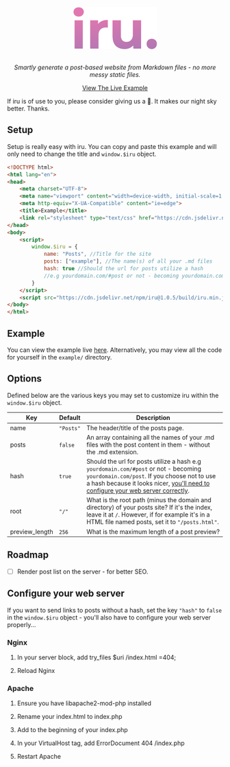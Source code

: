 <div align="center">
<a href="https://github.com/eddiejibson/iru"><img alt="iru" src="https://github.com/eddiejibson/iru/raw/master/icon.png"></a>
<br>
<br>
<p><i>Smartly generate a post-based website from Markdown files - no more messy static files. </i></p>
<a href="https://eddiejibson.github.io/iru/example">View The Live Example</a>
</div>

If iru is of use to you, please consider giving us a 🌟. It makes our night sky better. Thanks.

## Setup

Setup is really easy with iru. You can copy and paste this example and will only need to change the title and `window.$iru` object.

```html
<!DOCTYPE html>
<html lang="en">
<head>
    <meta charset="UTF-8">
    <meta name="viewport" content="width=device-width, initial-scale=1.0">
    <meta http-equiv="X-UA-Compatible" content="ie=edge">
    <title>Example</title>
    <link rel="stylesheet" type="text/css" href="https://cdn.jsdelivr.net/npm/iru/css/dark.css">
</head>
<body>
    <script>
        window.$iru = {
            name: "Posts", //Title for the site
            posts: ["example"], //The name(s) of all your .md files
            hash: true //Should the url for posts utilize a hash 
            //e.g yourdomain.com/#post or not - becoming yourdomain.com/post.
        }
    </script>
    <script src="https://cdn.jsdelivr.net/npm/iru@1.0.5/build/iru.min.js"></script>
</body>
</html>

```

## Example
You can view the example live [here](https://eddiejibson.github.io/iru/example). Alternatively, you may view all the code for yourself in the `example/` directory.

## Options

Defined below are the various keys you may set to customize iru within the `window.$iru` object.

| Key           | Default     | Description  |
| ------------- |-------------| ------------ |
| name          | `"Posts"`   | The header/title of the posts page. |
| posts         | `false`     |   An array containing all the names of your .md files with the post content in them - without the .md extension. |
| hash          | `true`      | Should the url for posts utilize a hash e.g `yourdomain.com/#post` or not - becoming `yourdomain.com/post`. If you choose not to use a hash because it looks nicer, [you'll need to configure your web server correctly](#configure-your-web-server). |
| root          | `"/"`       | What is the root path (minus the domain and directory) of your posts site? If it's the index, leave it at `/`. However, if for example it's in a HTML file named posts, set it to `"/posts.html"`. |
| preview_length | `256`      | What is the maximum length of a post preview? |

## Roadmap
- [ ] Render post list on the server - for better SEO.

## Configure your web server

If you want to send links to posts without a hash, set the key `"hash"` to `false` in the `window.$iru` object - you'll also have to configure your web server properly...

### Nginx

1. In your server block, add try_files $uri /index.html =404;

2. Reload Nginx

### Apache

1. Ensure you have libapache2-mod-php installed

2. Rename your index.html to index.php

3. Add <?php http_response_code(200); ?> to the beginning of your index.php

4. In your VirtualHost tag, add ErrorDocument 404 /index.php

5. Restart Apache

